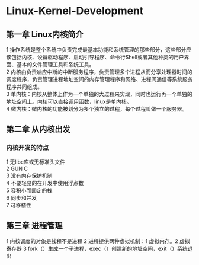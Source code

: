 # Linux-Kernel-Development
## 第一章 Linux内核简介
1 操作系统是整个系统中负责完成最基本功能和系统管理的那些部分，这些部分应该包括内核、设备驱动程序、启动引导程序、命令行Shell或者其他种类的用户界面、基本的文件管理工具和系统工具。  
2 内核由负责响应中断的中断服务程序，负责管理多个进程从而分享处理器时间的调度程序，负责管理进程地址空间的内存管理程序和网络、进程间通信等系统服务程序共同组成。  
3 单内核：内核从整体上作为一个单独的大过程来实现，同时也运行再一个单独的地址空间上。内核可以直接调用函数，linux是单内核。    
4 微内核：微内核的功能被划分为多个独立的过程，每个过程叫做一个服务器。  
## 第二章 从内核出发
### 内核开发的特点
1 无libc库或无标准头文件  
2 GUN C  
3 没有内存保护机制  
4 不要轻易的在开发中使用浮点数  
5 容积小而固定的栈  
6 同步和并发  
7 可移植性  
## 第三章 进程管理
1 内核调度的对象是线程不是进程
2 进程提供两种虚拟机制：1 虚拟内存。2 虚拟寄存器
3 fork（）生成一个子进程，exec（）创建新的地址空间，exit（）系统退出


